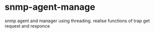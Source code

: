 # snmp-agent-manage
snmp agent and manager using threading. realise functions of trap get request and responce
